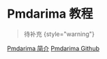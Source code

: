 # Pmdarima 教程

<show-structure depth="2"/>


> 待补充
{style="warning"}


<seealso>
<category ref="ref_docs">
    <a href="https://mp.weixin.qq.com/s/_VHWTdhpLxI222ksTQc_6g">Pmdarima 简介</a>
</category>
<category ref="ref_github">
    <a href="https://github.com/alkaline-ml/pmdarima">Pmdarima Github</a>
</category>
<category ref="ref_issues"></category>
<category ref="ref_hf"></category>
<category ref="ref_ms"></category>
</seealso>

